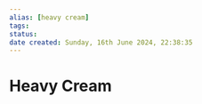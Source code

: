 ```yaml
---
alias: [heavy cream]
tags: 
status:
date created: Sunday, 16th June 2024, 22:38:35
---
```


# Heavy Cream